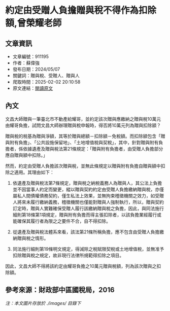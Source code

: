 # 約定由受贈人負擔贈與稅不得作為扣除額,曾榮耀老師

## 文章資訊
- 文章編號：911195
- 作者：蘇偉強
- 發布日期：2024/05/07
- 關鍵詞：贈與稅、受贈人、贈與人
- 爬取時間：2025-02-02 20:10:58
- 原文連結：[閱讀原文](https://real-estate.get.com.tw/Columns/detail.aspx?no=911195)

## 內文
文昌大師贈與一筆臺北市不動產給耀哥，並約定該次贈與應繳納之贈與稅10萬元由耀哥負擔，試問文昌大師辦理贈與稅申報時，得否將10萬元列為贈與扣除額？

贈與稅的稅基為贈與淨額，其等於贈與總額－扣除額－免稅額。而扣除額包含「贈與附有負擔」、「公共設施保留地」、「土地增值稅與契稅」，其中，針對贈與附有負擔者，係依據遺產及贈與稅法第21條規定：「贈與附有負擔者，由受贈人負擔部分應自贈與額中扣除。」

然而，約定由受贈人負擔該次贈與稅，並無此條規定以贈與附有負擔自贈與額中扣除之適用。其理由如下：

1. 依遺產及贈與稅法第7條規定，贈與稅之納稅義務人為贈與人，其公法上負擔並不因當事人約定而變更，縱以贈與契約約定由受贈人負擔繳納贈與稅，亦僅屬私人間債權債務契約，僅生私法上效果，並無拘束稽徵機關之效力，如受贈人將來未履行繳納義務，稽徵機關也僅能對贈與人強制執行，所以，贈與契約訂定時，贈與人實難確保受贈人履行該繳納贈與稅之負擔，因此，與同法施行細則第18條第1項規定，贈與附有負擔而得主張扣除者，以該負擔業經履行或能確保其履行者為限之之要件不合，自不得扣除。

2. 從遺產及贈與稅法體系來看，該法第21條所稱負擔，應不包含由受贈人負擔繳納贈與稅之情形。

3. 同法施行細則第19條明文規定，得減除之稅賦限契稅或土地增值稅，並無准予扣除贈與稅之規定，故非現行法律所規範得扣除之項目。

因此，文昌大師不得將該約定由耀哥負擔之10萬元贈與稅額，列為該次贈與之扣除額。

參考來源：財政部中區國稅局，2016
---
*注：本文圖片存放於 ./images/ 目錄下*

